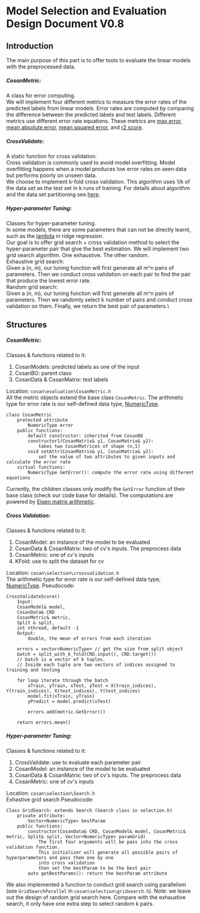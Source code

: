 # Model Selection and Evaluation Design Document V0.8

## Introduction
The main purpose of this part is to offer tools to evaluate the linear models with the preprocessed data.
##### CosanMetric: 
A class for error computing. \
We will implement four different metrics to measure the error rates of the predicted labels from linear models. Error rates are computed by comparing the difference between the predicted labels and test labels. Different metrics use different error rate equations. These metrics are [max error](https://scikit-learn.org/stable/modules/model_evaluation.html#max-error), [mean absolute error](https://scikit-learn.org/stable/modules/model_evaluation.html#mean-absolute-error), [mean squared error](https://scikit-learn.org/stable/modules/model_evaluation.html#mean-squared-error), and [r2 score](https://scikit-learn.org/stable/modules/model_evaluation.html#r2-score-the-coefficient-of-determination). 
##### CrossValidate:
A static function for cross validation. \
Cross validation is commonly used to avoid model overfitting. Model overfitting happens when a model produces low error rates on seen data but performs poorly on unseen data. \
We choose to implement k-fold cross validation. This algorithm uses 1/k of the data set as the test set in k runs of training. For details about algorithm and the data set partitioning see [here](https://machinelearningmastery.com/k-fold-cross-validation/). 
##### Hyper-parameter Tuning:
Classes for hyper-parameter tuning. \
In some models, there are some parameters that can not be directly learnt, such as the [lambda](https://towardsdatascience.com/ridge-regression-for-better-usage-2f19b3a202db) in ridge regression.\
Our goal is to offer grid search + cross validation method to select the hyper-parameter pair that give the best estimation. 
We will implement two grid search algorithm. One exhaustive. The other random.\
Exhaustive grid search:\
Given a (n, m), our tuning function will first generate all m^n pairs of parameters. Then we conduct cross validation on each pair to find the pair that produce the lowest error rate.\
Random grid search:\
Given a (n, m), our tuning function will first generate all m^n pairs of parameters. Then we randomly select k number of pairs and conduct cross validation on them. Finally, we return the best pair of parameters.\

## Structures
##### CosanMetric: 
Classes & functions related to it:
1. CosanModels: predicted labels as one of the input
2. CosanBO: parent class
3. CosanData & CosanMatrix: test labels

Location: `cosan\evaluation\CosanMetric.h` \
All the metric objects extend the base class `CosanMetric`. The arithmetic type for error rate is our self-defined data type, [NumericType](https://github.com/gchenra/cosan/blob/jiahe/design/MainDesignDoc.md#type).
```
class CosanMetric
	protected attribute
		NumericType error
	public functions:
		default constructor: inherited from CosanBO
		constructor1(CosanMatrix& y1, CosanMatrix& y2):
			takes two CosanMatrices of shape (n,1)
		void setAttr(CosanMatrix& y1, CosanMatrix& y2): 
			set the value of two attributes to given inputs and calculate the error rate
	virtual functions:
		NumericType GetError(): compute the error rate using different equations
```
Currently, the children classes only modify the `GetError` function of their base class (check our code base for details). The computations are powered by [Eigen matrix arithmetic](https://eigen.tuxfamily.org/dox/group__TutorialMatrixArithmetic.html).

##### Cross Validation:
Classes & functions related to it:
1. CosanModel: an instance of the model to be evaluated
2. CosanData & CosanMatrix: two of cv's inputs. The preprocess data
3. CosanMetric: one of cv's inputs
4. KFold: use to split the dataset for cv

Location: `cosan\selection\crossvalidation.h` \
The arithmetic type for error rate is our self-defined data type, [NumericType](https://github.com/gchenra/cosan/blob/jiahe/design/MainDesignDoc.md#type).
Pseudocode:
```
CrossValidateScore()
    Input:
	CosanModel& model, 
	CosanData& CRD
	CosanMetric& metric, 
	Split & split,
	int nthread, default -1
    Output:
    	double, the mean of errors from each iteration
	
	errors = vector<NumericType> // get the size from split object
	batch = split_with_k_fold(CRD.input(), CRD.target()) 
	// batch is a vector of k tuples. 
	// Inside each tuple are two vectors of indices assigned to training and testing
	
	for loop iterate through the batch
		xTrain, yTrain, xTest, yTest = X(train_indices), Y(train_indices), X(test_indices), Y(test_indices)
		model.fit(xTrain, yTrain)
		yPredict = model.predict(xTest)
		
		errors.add(metric.GetError())
	
	return errors.mean()
```

##### Hyper-parameter Tuning:
Classes & functions related to it:
1. CrossValidate: use to evaluate each parameter pair
2. CosanModel: an instance of the model to be evaluated
3. CosanData & CosanMatrix: two of cv's inputs. The preprocess data
4. CosanMetric: one of cv's inputs

Location: `cosan\selection\Search.h` \
Exhastive grid search Pseudocode:
```
Class GridSearch: extends Search (Search class in selection.h)
	private attribute:
		Vector<NumericType> bestParam
	public functions:
		constructor(CosanData& CRD, CosanModel& model, CosanMetric& metric, Split& split, Vector<NumericType> paramGrid)
			The first four arguments will be pass into the cross validation function. 
			This initializer will generate all possible pairs of hyperparameters and pass them one by one 
			into cross validation 
			then set the bestParam to be the best pair
		auto getBestParams(): return the bestParam attribute
```
We also implemented a function to conduct grid search using parallelism (see `GridSearchParallel` in `cosan\selection\gridsearch.h`). 
Note: we leave out the design of random grid search here. Compare with the exhaustive search, it only have one extra step to select random k pairs. 

